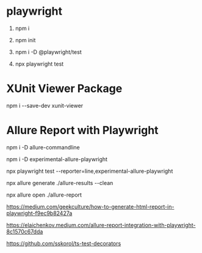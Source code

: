 # playwright
1. npm i 

2. npm init

3. npm i -D @playwright/test

4. npx playwright test



# XUnit Viewer Package

npm i --save-dev xunit-viewer



# Allure Report with Playwright

npm i -D allure-commandline

npm i -D experimental-allure-playwright


npx playwright test --reporter=line,experimental-allure-playwright

npx allure generate ./allure-results --clean

npx allure open ./allure-report

https://medium.com/geekculture/how-to-generate-html-report-in-playwright-f9ec9b82427a

https://elaichenkov.medium.com/allure-report-integration-with-playwright-8c1570c67dda

https://github.com/sskorol/ts-test-decorators
